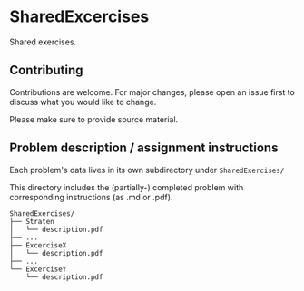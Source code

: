 # SharedExcercises

Shared exercises.

## Contributing
Contributions are welcome. For major changes, please open an issue first to discuss what you would like to change.

Please make sure to provide source material.

## Problem description / assignment instructions

Each problem's data lives in its own subdirectory under `SharedExercises/`

This directory includes the (partially-) completed problem with corresponding instructions (as .md or .pdf).

```text
SharedExercises/
├── Straten
│   └── description.pdf
├── ...
├── ExcerciseX
│   └── description.pdf
├── ...
└── ExcerciseY
    └── description.pdf
```
